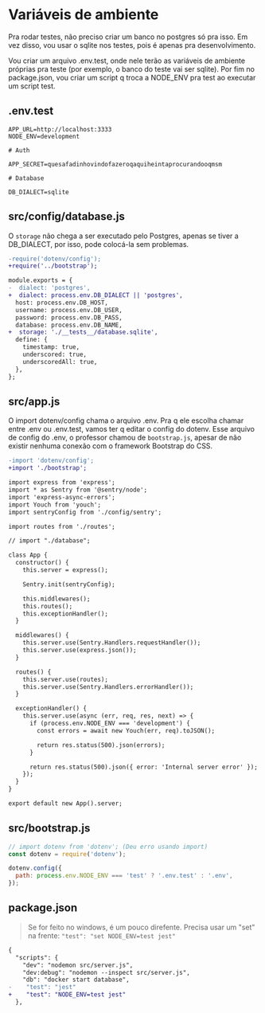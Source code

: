 # Variáveis de ambiente

Pra rodar testes, não preciso criar um banco no postgres só pra isso. Em vez
disso, vou usar o sqlite nos testes, pois é apenas pra desenvolvimento.

Vou criar um arquivo .env.test, onde nele terão as variáveis de ambiente
próprias pra teste (por exemplo, o banco do teste vai ser sqlite). Por fim no
package.json, vou criar um script q troca a NODE_ENV pra test ao executar um
script test.

## .env.test

```
APP_URL=http://localhost:3333
NODE_ENV=development

# Auth

APP_SECRET=quesafadinhovindofazeroqaquiheintaprocurandooqmsm

# Database

DB_DIALECT=sqlite
```

## src/config/database.js

O `storage` não chega a ser executado pelo Postgres, apenas se tiver a
DB_DIALECT, por isso, pode colocá-la sem problemas.

```diff
-require('dotenv/config');
+require('../bootstrap');

module.exports = {
-  dialect: 'postgres',
+  dialect: process.env.DB_DIALECT || 'postgres',
  host: process.env.DB_HOST,
  username: process.env.DB_USER,
  password: process.env.DB_PASS,
  database: process.env.DB_NAME,
+  storage: './__tests__/database.sqlite',
  define: {
    timestamp: true,
    underscored: true,
    underscoredAll: true,
  },
};
```

## src/app.js

O import dotenv/config chama o arquivo .env. Pra q ele escolha chamar entre .env
ou .env.test, vamos ter q editar o config do dotenv. Esse arquivo de config do
.env, o professor chamou de `bootstrap.js`, apesar de não existir nenhuma
conexão com o framework Bootstrap do CSS.

```diff
-import 'dotenv/config';
+import './bootstrap';

import express from 'express';
import * as Sentry from '@sentry/node';
import 'express-async-errors';
import Youch from 'youch';
import sentryConfig from './config/sentry';

import routes from './routes';

// import "./database";

class App {
  constructor() {
    this.server = express();

    Sentry.init(sentryConfig);

    this.middlewares();
    this.routes();
    this.exceptionHandler();
  }

  middlewares() {
    this.server.use(Sentry.Handlers.requestHandler());
    this.server.use(express.json());
  }

  routes() {
    this.server.use(routes);
    this.server.use(Sentry.Handlers.errorHandler());
  }

  exceptionHandler() {
    this.server.use(async (err, req, res, next) => {
      if (process.env.NODE_ENV === 'development') {
        const errors = await new Youch(err, req).toJSON();

        return res.status(500).json(errors);
      }

      return res.status(500).json({ error: 'Internal server error' });
    });
  }
}

export default new App().server;
```

## src/bootstrap.js

```javascript
// import dotenv from 'dotenv'; (Deu erro usando import)
const dotenv = require('dotenv');

dotenv.config({
  path: process.env.NODE_ENV === 'test' ? '.env.test' : '.env',
});
```

## package.json

> Se for feito no windows, é um pouco direfente. Precisa usar um "set" na frente: `"test": "set NODE_ENV=test jest"`

```diff
{
  "scripts": {
    "dev": "nodemon src/server.js",
    "dev:debug": "nodemon --inspect src/server.js",
    "db": "docker start database",
-    "test": "jest"
+    "test": "NODE_ENV=test jest"
  },
```
